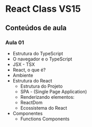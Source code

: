 # React Class VS15
## Conteúdos de aula
### Aula 01
- Estrutura do TypeScript
- O navegador e o TypeScript
- JSX - TSX
- React, o que é?
- Ambiente
- Estrutura do React
    - Estrutura do Projeto
    - SPA - (Single Page Application)
    - Renderizando elementos:
    - ReactDom
    - Ecossistema do React
- Componentes
    - Functions Components
